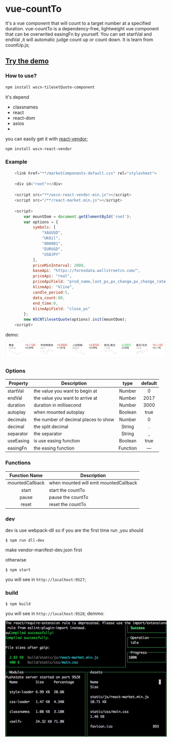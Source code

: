 # vue-countTo
It's a vue component that will count to a target number at a specified duration.
vue-countTo is a dependency-free, lightweight vue component that can be overwrited  easingFn by yourself.
You can set startVal and endVal ,it will automatic judge count up or count down.
It is learn from countUp.js;

## [Try the demo](https://github.com/wscn-FED/wscn-market-components/raw/master/images/demo.png)

### How to use?
```bash
npm install wscn-tilesetQuote-component
```

it's depend

* classnames
* react
* react-dom
* axios
* <!--markdown-code-->
<!--markdown-code-->
you can easily get it with [react-vendor](github.com/wscn-FED/wscn-react-vendor/);

```bash
npm install wscn-react-vendor
```

### Example

```js
	<link href="**/marketComponents-default.css" rel="stylesheet">

	<div id="root"></div>

	<script src="**/wscn-react-vendor.min.js"></script>
	<script src="/**/react-market.min.js"></script>

	<script>
		var mountDom = document.getElementById('root');
        var options = {
            symbols: [
                "XAUUSD",
                "UKOil",
                "000001",
                "EURUSD",
                "USDJPY"
            ],
            priceMinInterval: 2000,
            baseApi: "https://forexdata.wallstreetcn.com/",
            priceApi: "real",
            priceApiField: "prod_name,last_px,px_change,px_change_rate,price_precision,securities_type",
            klineApi: "kline",
            candle_period:5,
            data_count:80,
            end_time:0,
            klineApiField: "close_px"
        };
        new WSCNTilesetQuote(options).init(mountDom);
	<script>
```
demo:

![demo](https://github.com/wscn-FED/wscn-market-components/raw/master/images/demo.png)



### Options
|    Property    |    Description   |   type   |	default	|
| -----------------  | ---------------- | :--------: | :----------: |
| startVal       | the value you want to begin at |Number| 0 |
| endVal         | the value you want to arrive at |Number | 2017 |
| duration  | duration in millisecond | Number | 3000 |
| autoplay     | when mounted autoplay | Boolean | true |
| decimals     | the number of decimal places to show | Number | 0 |
| decimal     | the split decimal | String | . |
| separator     | the separator | String | , |
| useEasing     | is use easing function | Boolean | true |
| easingFn     | the easing function | Function | — |


### Functions
| Function Name | Description   |
| :--------:   | -----  |
|    mountedCallback    |  when mounted will emit  mountedCallback  |
|    start    |  start the countTo  |
|    pause   |  pause  the countTo |
|    reset    |  reset  the countTo |





### dev

dev is use webpack-dll
so if you are the first time run ,you  should

```
$ npm run dll-dev

```
make vendor-manifest-dev.json first


otherwise

```
$ npm start

```
you will see in `http://localhost:9527`;


### build
```
$ npm build

```
you will see in `http://localhost:9528`;
demmo:

![demo](https://github.com/wscn-FED/wscn-market-components/raw/master/images/demo2.png)
